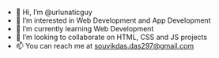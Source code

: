 - 👋 Hi, I’m @urlunaticguy
- 👀 I’m interested in Web Development and App Development
- 🌱 I’m currently learning Web Development
- 💞️ I’m looking to collaborate on HTML, CSS and JS projects
- 📫 You can reach me at souvikdas.das297@gmail.com

<!---
urlunaticguy/urlunaticguy is a ✨ special ✨ repository because its `README.md` (this file) appears on your GitHub profile.
You can click the Preview link to take a look at your changes.
--->
